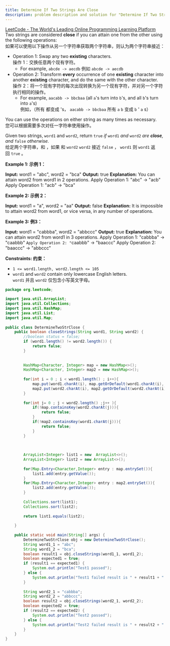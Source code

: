 ```yaml
---
title: Determine If Two Strings Are Close
description: problem description and solution for "Determine If Two Strings Are Close" on LeetCode.
---
```


[LeetCode - The World's Leading Online Programming Learning Platform](https://leetcode.com/problems/determine-if-two-strings-are-close/?envType=study-plan-v2&envId=leetcode-75)  
Two strings are considered **close** if you can attain one from the other using the following operations:  
如果可以使用以下操作从另一个字符串获取两个字符串，则认为两个字符串接近：

- Operation 1: Swap any two **existing** characters.  
    操作 1：交换任意两个现有字符。
    - For example, `abcde -> aecdb` 例如 `abcde -> aecdb`
- Operation 2: Transform **every** occurrence of one **existing** character into another **existing** character, and do the same with the other character.  
    操作 2：将一个现有字符的每次出现转换为另一个现有字符，并对另一个字符执行相同的操作。
    - For example, `aacabb -> bbcbaa` (all `a`'s turn into `b`'s, and all `b`'s turn into `a`'s)  
        例如，（所有 都变成 's， `aacabb -> bbcbaa` 所有 `a` `b` 变成 `b` ' `a` s）

You can use the operations on either string as many times as necessary.  
您可以根据需要多次对任一字符串使用操作。

Given two strings, `word1` and `word2`, return `true` _if_ `word1` _and_ `word2` _are **close**, and_ `false` _otherwise._  
给定两个字符串，和 ，如果 和 `word2` `word2` 接近 `false` ， `word1` 则 `word1` 返回 `true` 。

**Example 1: 示例 1：**

**Input:** word1 = "abc", word2 = "bca"
**Output:** true
**Explanation:** You can attain word2 from word1 in 2 operations.
Apply Operation 1: "abc" -> "acb"
Apply Operation 1: "acb" -> "bca"

**Example 2: 示例 2：**

**Input:** word1 = "a", word2 = "aa"
**Output:** false
**Explanation:** It is impossible to attain word2 from word1, or vice versa, in any number of operations.

**Example 3: 例3：**

**Input:** word1 = "cabbba", word2 = "abbccc"
**Output:** true
**Explanation:** You can attain word2 from word1 in 3 operations.
Apply Operation 1: "cabbba" -> "caabbb"
`Apply Operation 2: "`caabbb" -> "baaccc"
Apply Operation 2: "baaccc" -> "abbccc"

**Constraints: 约束：**

- `1 <= word1.length, word2.length <= 105`
- `word1` and `word2` contain only lowercase English letters.  
    `word1` 并且 `word2` 仅包含小写英文字母。

```java
package org.leetcode;  
  
import java.util.ArrayList;  
import java.util.Collections;  
import java.util.HashMap;  
import java.util.List;  
import java.util.Map;  
  
public class DetermineTwoStrClose {  
    public boolean closeStrings(String word1, String word2) {  
        //boolean status = false;  
        if (word1.length() != word2.length()) {  
            return false;  
        }  
  
  
        HashMap<Character, Integer> map = new HashMap<>();  
        HashMap<Character, Integer> map2 = new HashMap<>();  
  
        for(int i = 0 ; i < word1.length() ; i++){  
            map.put(word1.charAt(i), map.getOrDefault(word1.charAt(i), 0)+1);  
            map2.put(word2.charAt(i), map2.getOrDefault(word2.charAt(i), 0)+1);  
        }  
  
        for(int j= 0 ; j < word2.length() ;j++ ){  
            if(!map.containsKey(word2.charAt(j))){  
                return false;  
            }  
            if(!map2.containsKey(word1.charAt(j))){  
                return false;  
            }  
        }  
  
  
  
        ArrayList<Integer> list1 = new  ArrayList<>();  
        ArrayList<Integer> list2 = new ArrayList<>();  
  
        for(Map.Entry<Character,Integer> entry : map.entrySet()){  
            list1.add(entry.getValue());  
        }  
        for(Map.Entry<Character,Integer> entry : map2.entrySet()){  
            list2.add(entry.getValue());  
        }  
  
        Collections.sort(list1);  
        Collections.sort(list2);  
  
        return list1.equals(list2);  
  
    }  
  
    public static void main(String[] args) {  
        DetermineTwoStrClose obj = new DetermineTwoStrClose();  
        String word1_1 = "abc";  
        String word1_2 = "bca";  
        boolean result1 = obj.closeStrings(word1_1, word1_2);  
        boolean expected1 = true;  
        if (result1 == expected1) {  
            System.out.println("Test1 passed");  
        } else {  
            System.out.println("Test1 failed result is " + result1 + " but expected is " + expected1);  
        }  
  
        String word2_1 = "cabbba";  
        String word2_2 = "abbccc";  
        boolean result2 = obj.closeStrings(word2_1, word2_2);  
        boolean expected2 = true;  
        if (result2 == expected2) {  
            System.out.println("Test2 passed");  
        } else {  
            System.out.println("Test2 failed result is " + result2 + " but expected is " + expected2);  
        }  
    }  
}
```